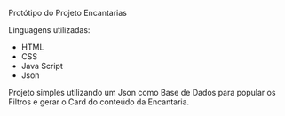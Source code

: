Protótipo do Projeto Encantarias

Linguagens utilizadas:
- HTML
- CSS
- Java Script
- Json

Projeto simples utilizando um Json como Base de Dados para popular os Filtros e gerar o Card do conteúdo da Encantaria.
